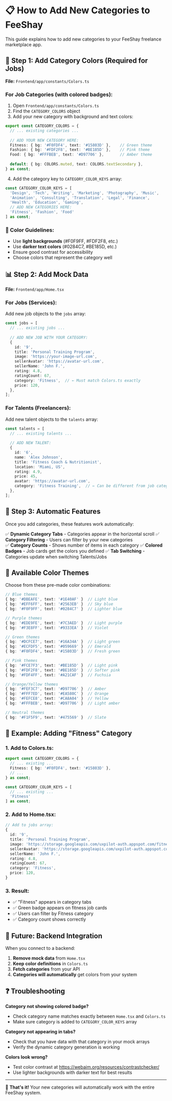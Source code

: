 # 📋 How to Add New Categories to FeeShay

This guide explains how to add new categories to your FeeShay freelance marketplace app.

## 🎨 Step 1: Add Category Colors (Required for Jobs)

**File:** `Frontend/app/constants/Colors.ts`

### For Job Categories (with colored badges):
1. Open `Frontend/app/constants/Colors.ts`
2. Find the `CATEGORY_COLORS` object
3. Add your new category with background and text colors:

```typescript
export const CATEGORY_COLORS = {
  // ... existing categories ...
  
  // ADD YOUR NEW CATEGORY HERE:
  Fitness: { bg: '#F0FDF4', text: '#15803D' },    // Green theme
  Fashion: { bg: '#FDF2F8', text: '#BE185D' },    // Pink theme
  Food: { bg: '#FFFBEB', text: '#D97706' },       // Amber theme
  
  default: { bg: COLORS.muted, text: COLORS.textSecondary },
} as const;
```

4. Add the category key to `CATEGORY_COLOR_KEYS` array:

```typescript
const CATEGORY_COLOR_KEYS = [
  'Design', 'Tech', 'Writing', 'Marketing', 'Photography', 'Music', 
  'Animation', 'Consulting', 'Translation', 'Legal', 'Finance', 
  'Health', 'Education', 'Gaming',
  // ADD NEW CATEGORIES HERE:
  'Fitness', 'Fashion', 'Food'
] as const;
```

### 🎨 Color Guidelines:
- Use **light backgrounds** (#F0F9FF, #FDF2F8, etc.)
- Use **darker text colors** (#0284C7, #BE185D, etc.)
- Ensure good contrast for accessibility
- Choose colors that represent the category well

## 📊 Step 2: Add Mock Data

**File:** `Frontend/app/Home.tsx`

### For Jobs (Services):
Add new job objects to the `jobs` array:

```typescript
const jobs = [
  // ... existing jobs ...
  
  // ADD NEW JOB WITH YOUR CATEGORY:
  {
    id: '9',
    title: 'Personal Training Program',
    image: 'https://your-image-url.com',
    sellerAvatar: 'https://avatar-url.com',
    sellerName: 'John F.',
    rating: 4.8,
    ratingCount: 67,
    category: 'Fitness',  // ← Must match Colors.ts exactly
    price: 120,
  },
];
```

### For Talents (Freelancers):
Add new talent objects to the `talents` array:

```typescript
const talents = [
  // ... existing talents ...
  
  // ADD NEW TALENT:
  {
    id: '6',
    name: 'Alex Johnson',
    title: 'Fitness Coach & Nutritionist',
    location: 'Miami, US',
    rating: 4.9,
    price: 45,
    avatar: 'https://avatar-url.com',
    category: 'Fitness Training',  // ← Can be different from job categories
  },
];
```

## 🔄 Step 3: Automatic Features

Once you add categories, these features work automatically:

✅ **Dynamic Category Tabs** - Categories appear in the horizontal scroll
✅ **Category Filtering** - Users can filter by your new categories  
✅ **Category Counts** - Shows number of items in each category
✅ **Colored Badges** - Job cards get the colors you defined
✅ **Tab Switching** - Categories update when switching Talents/Jobs

## 🌈 Available Color Themes

Choose from these pre-made color combinations:

```typescript
// Blue themes
{ bg: '#DBEAFE', text: '#1E40AF' }  // Light blue
{ bg: '#EFF6FF', text: '#2563EB' }  // Sky blue
{ bg: '#F0F9FF', text: '#0284C7' }  // Lighter blue

// Purple themes  
{ bg: '#EDE9FE', text: '#7C3AED' }  // Light purple
{ bg: '#F3E8FF', text: '#9333EA' }  // Violet

// Green themes
{ bg: '#DCFCE7', text: '#16A34A' }  // Light green
{ bg: '#ECFDF5', text: '#059669' }  // Emerald
{ bg: '#F0FDF4', text: '#15803D' }  // Fresh green

// Pink themes
{ bg: '#FCE7F3', text: '#BE185D' }  // Light pink
{ bg: '#FDF2F8', text: '#BE185D' }  // Softer pink
{ bg: '#FDF4FF', text: '#A21CAF' }  // Fuchsia

// Orange/Yellow themes
{ bg: '#FEF3C7', text: '#D97706' }  // Amber
{ bg: '#FFF7ED', text: '#EA580C' }  // Orange
{ bg: '#FEFCE8', text: '#CA8A04' }  // Yellow
{ bg: '#FFFBEB', text: '#D97706' }  // Light amber

// Neutral themes
{ bg: '#F1F5F9', text: '#475569' }  // Slate
```

## 🚀 Example: Adding "Fitness" Category

### 1. Add to Colors.ts:
```typescript
export const CATEGORY_COLORS = {
  // ... existing ...
  Fitness: { bg: '#F0FDF4', text: '#15803D' },
  // ...
} as const;

const CATEGORY_COLOR_KEYS = [
  // ... existing ...
  'Fitness'
] as const;
```

### 2. Add to Home.tsx:
```typescript
// Add to jobs array:
{
  id: '9',
  title: 'Personal Training Program',
  image: 'https://storage.googleapis.com/uxpilot-auth.appspot.com/fitness.png',
  sellerAvatar: 'https://storage.googleapis.com/uxpilot-auth.appspot.com/avatars/avatar-8.jpg',
  sellerName: 'John F.',
  rating: 4.8,
  ratingCount: 67,
  category: 'Fitness',
  price: 120,
}
```

### 3. Result:
- ✅ "Fitness" appears in category tabs
- ✅ Green badge appears on fitness job cards  
- ✅ Users can filter by Fitness category
- ✅ Category count shows correctly

## 🔮 Future: Backend Integration

When you connect to a backend:

1. **Remove mock data** from `Home.tsx`
2. **Keep color definitions** in `Colors.ts`
3. **Fetch categories** from your API
4. **Categories will automatically** get colors from your system

## ❓ Troubleshooting

**Category not showing colored badge?**
- Check category name matches exactly between `Home.tsx` and `Colors.ts`
- Make sure category is added to `CATEGORY_COLOR_KEYS` array

**Category not appearing in tabs?**
- Check that you have data with that category in your mock arrays
- Verify the dynamic category generation is working

**Colors look wrong?**
- Test color contrast at https://webaim.org/resources/contrastchecker/
- Use lighter backgrounds with darker text for best results

---

🎉 **That's it!** Your new categories will automatically work with the entire FeeShay system. 